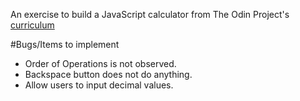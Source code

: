 An exercise to build a JavaScript calculator from The Odin Project's [curriculum](https://www.theodinproject.com/courses/web-development-101/lessons/calculator)

#Bugs/Items to implement
* Order of Operations is not observed.
* Backspace button does not do anything.
* Allow users to input decimal values.
